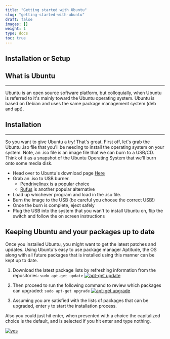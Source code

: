 ```yaml
---
title: "Getting started with Ubuntu"
slug: "getting-started-with-ubuntu"
draft: false
images: []
weight: 1
type: docs
toc: true
---
```


## Installation or Setup
## What is Ubuntu ##
---
Ubuntu is an open source software platform, but colloquially, when Ubuntu is referred to it's mainly toward the Ubuntu operating system. Ubuntu is based on Debian and uses the same package management system (deb and apt).

## Installation ##
---
So you want to give Ubuntu a try! That's great. First off, let's grab the Ubuntu .iso file that you'll be needing to install the operating system on your system. Note, an .iso file is an image file that we can burn to a USB/CD. Think of it as a snapshot of the Ubuntu Operating System that we'll burn onto some media disk.

- Head over to Ubuntu's download page [Here](http://www.ubuntu.com/download/desktop)
- Grab an .iso to USB burner. 
    - [Pendrivelinux](http://www.pendrivelinux.com/liveusb-install-live-usb-creator/) is a popular choice
    - [Rufus](https://rufus.akeo.ie/) is another popular alternative
- Load up whichever program and load in the .iso file. 
- Burn the image to the USB (be careful you choose the correct USB!)
- Once the burn is complete, eject safely
- Plug the USB into the system that you wan't to install Ubuntu on, flip the switch and follow the on screen instructions

## Keeping Ubuntu and your packages up to date
Once you installed Ubuntu, you might want to get the latest patches and updates. Using Ubuntu's easy to use package manager Aptitude, the OS along with all future packages that is installed using this manner can be kept up to date.

 1. Download the latest package lists by refreshing information from the repositories:
`sudo apt-get update`
[![apt-get update][1]][1]


 2. Then proceed to run the following command to review which packages can upgraded: `sudo apt-get upgrade`
[![apt-get upgrade][2]][2]


 3. Assuming you are satisfied with the lists of packages that can be upgraded, enter `y` to start the installation process.

Also you could just hit enter, when presented with a choice the capitalized choice is the default, and is selected if you hit enter and type nothing. 

[![yes][3]][3]


  [1]: http://i.stack.imgur.com/fUgNP.png
  [2]: http://i.stack.imgur.com/RYrJy.png
  [3]: http://i.stack.imgur.com/FIC2D.png

